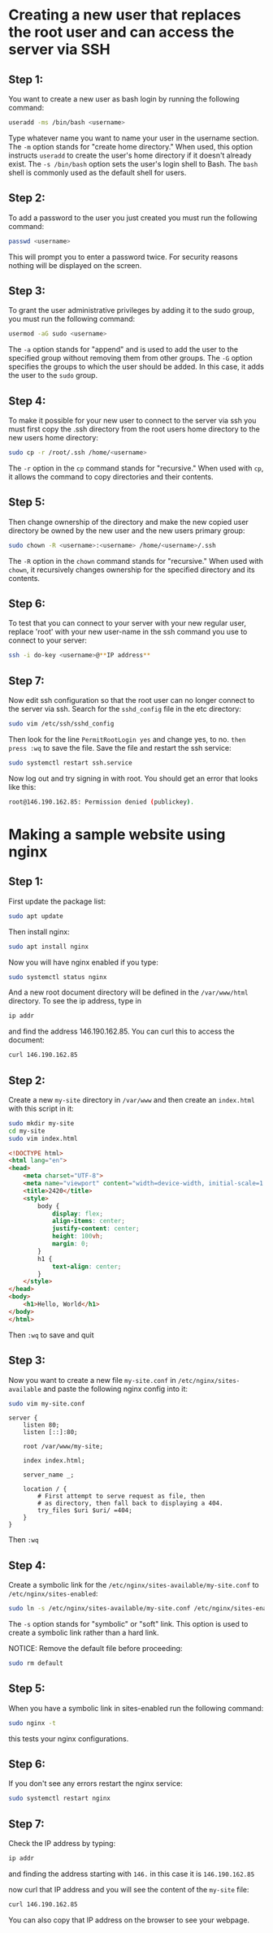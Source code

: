 # Creating a new user that replaces the root user and can access the server via SSH
## Step 1:
You want to create a new user as bash login by running the following command:
```bash
useradd -ms /bin/bash <username>
```
Type whatever name you want to name your user in the username section.
The `-m` option stands for "create home directory." When used, this option instructs `useradd` to create the user's home directory if it doesn't already exist.
The `-s /bin/bash` option sets the user's login shell to Bash. The `bash` shell is commonly used as the default shell for users.

## Step 2:
To add a password to the user you just created you must run the following command:
```bash
passwd <username>
```
This will prompt you to enter a password twice. For security reasons nothing will be displayed on the screen.

## Step 3:
To grant the user administrative privileges by adding it to the sudo group, you must run the following command:
```bash
usermod -aG sudo <username>
```
The `-a` option stands for "append" and is used to add the user to the specified group without removing them from other groups.
The `-G` option specifies the groups to which the user should be added. In this case, it adds the user to the `sudo` group.

## Step 4:
To make it possible for your new user to connect to the server via ssh you must first copy the .ssh directory from the root users home directory to the new users home directory:
```bash
sudo cp -r /root/.ssh /home/<username>
```
The `-r` option in the `cp` command stands for "recursive." When used with `cp`, it allows the command to copy directories and their contents.

## Step 5:
Then change ownership of the directory and make the new copied user directory be owned by the new user and the new users primary group:
```bash
sudo chown -R <username>:<username> /home/<username>/.ssh
```
The `-R` option in the `chown` command stands for "recursive." When used with `chown`, it recursively changes ownership for the specified directory and its contents.
## Step 6:
To test that you can connect to your server with your new regular user, replace 'root' with your new user-name in the ssh command you use to connect to your server:
```bash
ssh -i do-key <username>@**IP address**
```

## Step 7:
Now edit ssh configuration so that the root user can no longer connect to the server via ssh. Search for the `sshd_config` file in the etc directory:
```bash
sudo vim /etc/ssh/sshd_config
```

Then look for the line `PermitRootLogin yes` and change yes, to no. `then press :wq` to save the file. Save the file and restart the ssh service: 
```bash
sudo systemctl restart ssh.service
```

Now log out and try signing in with root. You should get an error that looks like this:
```bash
root@146.190.162.85: Permission denied (publickey).
```



# Making a sample website using nginx

## Step 1:
First update the package list:
```bash
sudo apt update
```

Then install nginx:
```bash
sudo apt install nginx
```

Now you will have nginx enabled if you type:
```bash
sudo systemctl status nginx
```

And a new root document directory will be defined in the `/var/www/html` directory. To see the ip address, type in 
```bash
ip addr
```
and find the address 146.190.162.85. You can curl this to access the document:
```bash
curl 146.190.162.85
```
## Step 2:
Create a new `my-site` directory in `/var/www` and then create an `index.html` with this script in it:
```bash
sudo mkdir my-site
cd my-site
sudo vim index.html
```
```html
<!DOCTYPE html>
<html lang="en">
<head>
    <meta charset="UTF-8">
    <meta name="viewport" content="width=device-width, initial-scale=1.0">
    <title>2420</title>
    <style>
        body {
            display: flex;
            align-items: center;
            justify-content: center;
            height: 100vh;
            margin: 0;
        }
        h1 {
            text-align: center;
        }
    </style>
</head>
<body>
    <h1>Hello, World</h1>
</body>
</html>
```
Then `:wq` to save and quit
## Step 3:
Now you want to create a new file `my-site.conf` in `/etc/nginx/sites-available` and paste the following nginx config into it:
```bash
sudo vim my-site.conf
```
```
server {
	listen 80;
	listen [::]:80;
	
	root /var/www/my-site;
	
	index index.html;
	
	server_name _;
	
	location / {
		# First attempt to serve request as file, then
		# as directory, then fall back to displaying a 404.
		try_files $uri $uri/ =404;
	}
}
```
Then `:wq`
## Step 4:
Create a symbolic link for the `/etc/nginx/sites-available/my-site.conf` to `/etc/nginx/sites-enabled`:
```bash
sudo ln -s /etc/nginx/sites-available/my-site.conf /etc/nginx/sites-enabled/
```
The `-s` option stands for "symbolic" or "soft" link. This option is used to create a symbolic link rather than a hard link.

NOTICE: Remove the default file before proceeding:
```bash
sudo rm default
```

## Step 5:
When you have a symbolic link in sites-enabled run the following command:
```bash
sudo nginx -t
```
this tests your nginx configurations.

## Step 6:
If you don't see any errors restart the nginx service:
```bash
sudo systemctl restart nginx
```

## Step 7:
Check the IP address by typing:
```bash
ip addr
```
and finding the address starting with `146.` in this case it is `146.190.162.85` 

now curl that IP address and you will see the content of the `my-site` file:
```bash
curl 146.190.162.85
```

You can also copy that IP address on the browser to see your webpage.